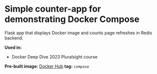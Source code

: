 # Simple counter-app for demonstrating Docker Compose
Flask app that displays Docker image and counts page refreshes in Redis backend.

**Used in:**
- Docker Deep Dive 2023 Pluralsight course

**Pre-built image:** [Docker Hub](https://hub.docker.com/repository/docker/nigelpoulton/ddd2023/) **tag:** `compose`
